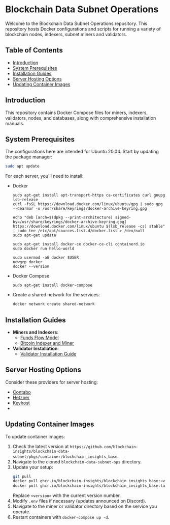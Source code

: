 
# Blockchain Data Subnet Operations

Welcome to the Blockchain Data Subnet Operations repository. This repository hosts Docker configurations and scripts for running a variety of blockchain nodes, indexers, subnet miners and validators.

## Table of Contents
- [Introduction](#introduction)
- [System Prerequisites](#system-prerequisites)
- [Installation Guides](#installation-guides) 
- [Server Hosting Options](#server-hosting-options)
- [Updating Container Images](#updating-container-images)


## Introduction
This repository contains Docker Compose files for miners, indexers, validators, nodes, and databases, along with comprehensive installation manuals. 

## System Prerequisites
The configurations here are intended for Ubuntu 20.04. Start by updating the package manager:
```bash
sudo apt update
```
For each server, you'll need to install:
- Docker
    ```
    sudo apt-get install apt-transport-https ca-certificates curl gnupg lsb-release
    curl -fsSL https://download.docker.com/linux/ubuntu/gpg | sudo gpg --dearmor -o /usr/share/keyrings/docker-archive-keyring.gpg

    echo "deb [arch=$(dpkg --print-architecture) signed-by=/usr/share/keyrings/docker-archive-keyring.gpg] https://download.docker.com/linux/ubuntu $(lsb_release -cs) stable" | sudo tee /etc/apt/sources.list.d/docker.list > /dev/null
    sudo apt-get update
    
    sudo apt-get install docker-ce docker-ce-cli containerd.io
    sudo docker run hello-world

    sudo usermod -aG docker $USER
    newgrp docker
    docker --version
    ```
- Docker Compose
    ```
    sudo apt-get install docker-compose
    ```
- Create a shared network for the services:
    ```bash
    docker network create shared-network
    ```
 
## Installation Guides
- **Miners and Indexers**: 
  - [Funds Flow Model](miners/bitcoin/funds_flow/INSTALLATION.md)
  - [Bitcoin Indexer and Miner](miners/bitcoin/funds_flow/INSTALLATION.md)
- **Validator Installation**: 
  - [Validator Installation Guide](validator/INSTALLATION.md)

## Server Hosting Options
Consider these providers for server hosting:
- [Contabo](https://contabo.com/en/dedicated-servers/)
- [Hetzner](https://www.hetzner.com/dedicated-rootserver/matrix-ax)
- [Keyhost](https://www.keyhost.com/)
- 
## Updating Container Images
To update container images:
1. Check the latest version at `https://github.com/blockchain-insights/blockchain-data-subnet/pkgs/container/blockchain_insights_base`.
2. Navigate to the cloned `blockchain-data-subnet-ops` directory.
3. Update your setup:
   ```bash
   git pull
   docker pull ghcr.io/blockchain-insights/blockchain_insights_base:<version>
   docker pull ghcr.io/blockchain-insights/blockchain_insights_base:latest
   ```
   Replace `<version>` with the current version number.
4. Modify `.env` files if necessary (updates announced on Discord).
5. Navigate to the miner or validator directory based on the service you operate.
6. Restart containers with `docker-compose up -d`.


